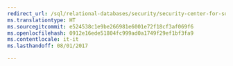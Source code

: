 ```yaml
--- 
redirect_url: /sql/relational-databases/security/security-center-for-sql-server-database-engine-and-azure-sql-database
ms.translationtype: HT
ms.sourcegitcommit: e524538c1e9be266981e6001e72f18cf3af069f6
ms.openlocfilehash: 0912e16ede51804fc999ad0a1749f29ef1bf3fa9
ms.contentlocale: it-it
ms.lasthandoff: 08/01/2017

--- 
```

